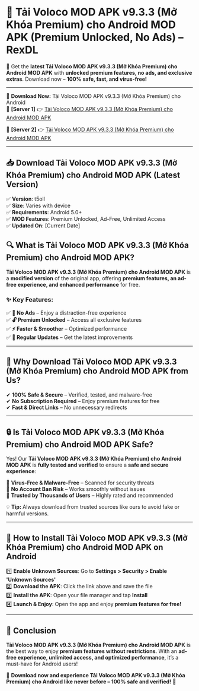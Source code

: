 # 🚀 Tải Voloco MOD APK v9.3.3 (Mở Khóa Premium) cho Android MOD APK (Premium Unlocked, No Ads) – RexDL 

🎯 Get the **latest Tải Voloco MOD APK v9.3.3 (Mở Khóa Premium) cho Android MOD APK** with **unlocked premium features, no ads, and exclusive extras**. Download now – **100% safe, fast, and virus-free!**  

---

🔽 **Download Now:** Tải Voloco MOD APK v9.3.3 (Mở Khóa Premium) cho Android  
🔹 **[Server 1]** 👉 [Tải Voloco MOD APK v9.3.3 (Mở Khóa Premium) cho Android MOD APK](https://apkcomod.com?title=Tải_Voloco_MOD_APK_v9.3.3_(Mở_Khóa_Premium)_cho_Android)  

🔹 **[Server 2]** 👉 [Tải Voloco MOD APK v9.3.3 (Mở Khóa Premium) cho Android MOD APK](https://apkcomod.com?title=Tải_Voloco_MOD_APK_v9.3.3_(Mở_Khóa_Premium)_cho_Android)  

---
## 📥 Download Tải Voloco MOD APK v9.3.3 (Mở Khóa Premium) cho Android MOD APK (Latest Version)  

✅ **Version**: t5oll  
✅ **Size**: Varies with device  
✅ **Requirements**: Android 5.0+  
✅ **MOD Features**: Premium Unlocked, Ad-Free, Unlimited Access  
✅ **Updated On**: [Current Date]  

## 🔍 What is Tải Voloco MOD APK v9.3.3 (Mở Khóa Premium) cho Android MOD APK?  

**Tải Voloco MOD APK v9.3.3 (Mở Khóa Premium) cho Android MOD APK** is a **modified version** of the original app, offering **premium features, an ad-free experience, and enhanced performance** for free.  

### ✨ Key Features:  

✅ **🚫 No Ads** – Enjoy a distraction-free experience  
✅ **🔓 Premium Unlocked** – Access all exclusive features  
✅ **⚡ Faster & Smoother** – Optimized performance  
✅ **🔄 Regular Updates** – Get the latest improvements  

---

## 🌟 Why Download Tải Voloco MOD APK v9.3.3 (Mở Khóa Premium) cho Android MOD APK from Us?  

✔ **100% Safe & Secure** – Verified, tested, and malware-free  
✔ **No Subscription Required** – Enjoy premium features for free  
✔ **Fast & Direct Links** – No unnecessary redirects  

---

## 🔒 Is Tải Voloco MOD APK v9.3.3 (Mở Khóa Premium) cho Android MOD APK Safe?  

Yes! Our **Tải Voloco MOD APK v9.3.3 (Mở Khóa Premium) cho Android MOD APK** is **fully tested and verified** to ensure a **safe and secure experience**:  

🔹 **Virus-Free & Malware-Free** – Scanned for security threats  
🔹 **No Account Ban Risk** – Works smoothly without issues  
🔹 **Trusted by Thousands of Users** – Highly rated and recommended  

💡 **Tip:** Always download from trusted sources like ours to avoid fake or harmful versions.  

---

## 📲 How to Install Tải Voloco MOD APK v9.3.3 (Mở Khóa Premium) cho Android MOD APK on Android  

1️⃣ **Enable Unknown Sources**: Go to **Settings > Security > Enable 'Unknown Sources'**  
2️⃣ **Download the APK**: Click the link above and save the file  
3️⃣ **Install the APK**: Open your file manager and tap **Install**  
4️⃣ **Launch & Enjoy**: Open the app and enjoy **premium features for free!**  

---

## 🚀 Conclusion  

**Tải Voloco MOD APK v9.3.3 (Mở Khóa Premium) cho Android MOD APK** is the best way to enjoy **premium features without restrictions**. With an **ad-free experience, unlimited access, and optimized performance**, it’s a must-have for Android users!  

🔻 **Download now and experience Tải Voloco MOD APK v9.3.3 (Mở Khóa Premium) cho Android like never before – 100% safe and verified!** 🔻  
